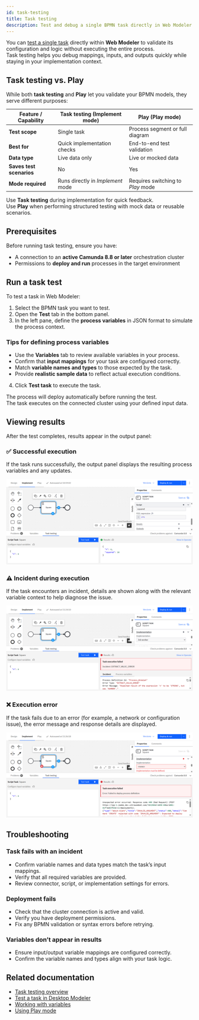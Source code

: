 ```yaml
---
id: task-testing
title: Task testing
description: Test and debug a single BPMN task directly in Web Modeler using live data from your connected Camunda 8 cluster.
---
```


You can [test a single task](../../concepts/task-testing.md) directly within **Web Modeler** to validate its configuration and logic without executing the entire process.  
Task testing helps you debug mappings, inputs, and outputs quickly while staying in your implementation context.

## Task testing vs. Play

While both **task testing** and **Play** let you validate your BPMN models, they serve different purposes:

| Feature / Capability     | **Task testing** (Implement mode) | **Play** (Play mode)              |
| ------------------------ | --------------------------------- | --------------------------------- |
| **Test scope**           | Single task                       | Process segment or full diagram   |
| **Best for**             | Quick implementation checks       | End-to-end test validation        |
| **Data type**            | Live data only                    | Live or mocked data               |
| **Saves test scenarios** | No                                | Yes                               |
| **Mode required**        | Runs directly in _Implement_ mode | Requires switching to _Play_ mode |

Use **Task testing** during implementation for quick feedback.  
Use **Play** when performing structured testing with mock data or reusable scenarios.

## Prerequisites

Before running task testing, ensure you have:

- A connection to an **active Camunda 8.8 or later** orchestration cluster
- Permissions to **deploy and run** processes in the target environment

## Run a task test

To test a task in Web Modeler:

1. Select the BPMN task you want to test.
2. Open the **Test** tab in the bottom panel.
3. In the left pane, define the **process variables** in JSON format to simulate the process context.

### Tips for defining process variables

- Use the **Variables** tab to review available variables in your process.
- Confirm that **input mappings** for your task are configured correctly.
- Match **variable names and types** to those expected by the task.
- Provide **realistic sample data** to reflect actual execution conditions.

4. Click **Test task** to execute the task.

The process will deploy automatically before running the test.  
The task executes on the connected cluster using your defined input data.

## Viewing results

After the test completes, results appear in the output panel:

### ✅ Successful execution

If the task runs successfully, the output panel displays the resulting process variables and any updates.

![Task testing success](./img/task-testing/task-testing-success.png)

### ⚠️ Incident during execution

If the task encounters an incident, details are shown along with the relevant variable context to help diagnose the issue.

![Task testing incident](./img/task-testing/task-testing-incident.png)

### ❌ Execution error

If the task fails due to an error (for example, a network or configuration issue), the error message and response details are displayed.

![Task testing error](./img/task-testing/task-testing-error.png)

## Troubleshooting

### Task fails with an incident

- Confirm variable names and data types match the task’s input mappings.
- Verify that all required variables are provided.
- Review connector, script, or implementation settings for errors.

### Deployment fails

- Check that the cluster connection is active and valid.
- Verify you have deployment permissions.
- Fix any BPMN validation or syntax errors before retrying.

### Variables don’t appear in results

- Ensure input/output variable mappings are configured correctly.
- Confirm the variable names and types align with your task logic.

## Related documentation

- [Task testing overview](../../concepts/task-testing.md)
- [Test a task in Desktop Modeler](/components/modeler/desktop-modeler/task-testing.md)
- [Working with variables](../../concepts/variables.md)
- [Using Play mode](/components/modeler/web-modeler/play-your-process.md)
